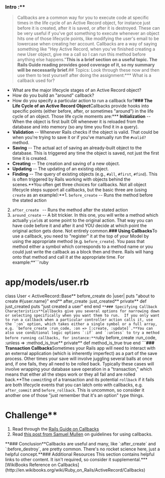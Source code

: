 ### Intro :**
>Callbacks are a common way for you to execute code at specific times in the life cycle of an Active Record object, for instance just before it is created, after it is saved, or after it is destroyed.  These can be very useful if you've got something to execute whenever an object hits one of those lifecycle points, like modifying the user's email to be lowercase when creating her account.  Callbacks are a way of saying something like "Hey Active Record, when you've finished creating a new User object, give me a call so I can run this method before anything else happens."**This is a brief section on a useful topic.  The Rails Guide reading provides good coverage of it, so my summary will be necessarily brief.**## Topics:
Look through these now and then use them to test yourself after doing the assignment:*** What is a callback used for?
* What are the major lifecycle stages of an Active Record object?
* How do you build an "around" callback?
* How do you specify a particular action to run a callback for?**### The Life Cycle of an Active Record Object**Callbacks provide hooks into specific points (either before, after, or sometimes "around") in the life cycle of an object.  Those life cycle moments are:*** **Initialization** -- When the object is first built OR whenever it is reloaded from the database and into memory (so any time you find it in a query).
* **Validation** -- Whenever Rails checks if the object is valid. That could be when you're trying to save it or if you've manually run the `#valid?` method.
* **Saving** -- The actual act of saving an already-built object to the database. This is triggered any time the object is saved, not just the first time it is created.
* **Creating** -- The creation and saving of a new object.
* **Updating** -- The updating of an existing object.
* **Finding** -- The query of existing objects (e.g., `#all`, `#first`, `#find`). This is often triggered by Rails working with objects behind the scenes.**You often get three choices for callbacks.  Not all object lifecycle steps support all callbacks, but the basic three are (using `create` as an example):**1. `before_create` -- Runs the method before the stated action
2. `after_create ` -- Runs the method after the stated action
3. `around_create` -- A bit trickier.  In this one, you will write a method which actually `yield`s at some point to the original action.  That way you can have code before it and after it and YOU decide at which point the original action gets done.  Not entirely common.**### Using Callbacks**To use a callback, you need to "register" it at the top of your Model by using the appropriate method (e.g. `before_create`).  You pass that method either a symbol which corresponds to a method name or you could just write the callback as a block then and there.  Rails will hang onto that method and call it at the appropriate time.  For example:**```ruby
  # app/models/user.rb
  class User < ActiveRecord::Base**    before_create do |user|
      puts "about to create #{user.name}"
    end**    after_create :just_created**    private**    def just_created
      puts "just created a user"
    end
  end
```**### Specifying Callback Characteristics**Callbacks give you several options for narrowing down or selecting specifically when you want them to run.  If you only want to run a callback when a particular controller action calls it, use the `:on` option, which takes either a single symbol or a full array, e.g. `before_create :run_code, :on => [:create, :update]`.**You can also use conditional logic options `:if` and `:unless` to try a method before running callbacks, for instance:**```ruby
  before_create :run_code, :unless => :method_is_true**  private**  def method_is_true
    true
  end
```**### Transaction Callbacks**Sometimes your Rails app will need to interact with an external application (which is inherently imperfect) as a part of the save process.  Other times your save will involve juggling several balls at once and, if one fails, they all need to be rolled back.  Typically these cases will involve wrapping your database save operation in a "transaction," which means that either all the steps work or they all fail and are rolled back.**The `commit`ting of a transaction and its potential `rollback` if it fails are both lifecycle events that you can latch onto with callbacks, e.g. `after_commit` and `before_rollback`.  This is uncommon, so consider it another one of those "just remember that it's an option" type things.
# Challenge**<div class="lesson-content__panel" markdown="1">
  1. Read through the [Rails Guide on Callbacks](http://guides.rubyonrails.org/active_record_callbacks.html)
  2. Read [this post from Samuel Mullen](http://samuelmullen.com/2012/01/guidelines-for-using-activerecord-callbacks/) on guidelines for using callbacks.
</div>**### Conclusion**Callbacks are useful and many, like `:after_create` and `:before_destroy`, are pretty common.  There's no rocket science here, just a helpful concept.**### Additional Resources
This section contains helpful links to other content. It isn't required, so consider it supplemental.*** [WikiBooks Reference on Callbacks](http://en.wikibooks.org/wiki/Ruby_on_Rails/ActiveRecord/Callbacks)
